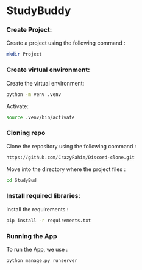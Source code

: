 
# StudyBuddy

### Create Project:
Create a project using the following command :
```bash
mkdir Project
```

### Create virtual environment:
Create the virtual environment:
```bash
python -m venv .venv
```
Activate: 
```bash
source .venv/bin/activate
```

### Cloning repo
Clone the repository using the following command :
```bash
https://github.com/CrazyFahim/Discord-clone.git
```
Move into the directory where the project files : 
```bash
cd StudyBud
```

### Install required libraries:
Install the requirements :
```bash
pip install -r requirements.txt
```

### Running the App
To run the App, we use :
```bash
python manage.py runserver
```
